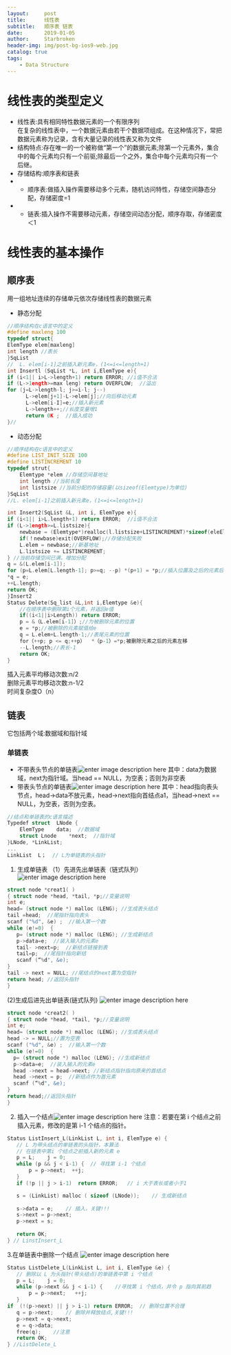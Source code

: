 ```yaml
---
layout:     post
title:      线性表
subtitle:   顺序表 链表
date:       2019-01-05
author:     Starbroken
header-img: img/post-bg-ios9-web.jpg
catalog: true
tags:
    - Data Structure
---
```


# 线性表的类型定义
- 线性表:具有相同特性数据元素的一个有限序列<br>
在复杂的线性表中，一个数据元素由若干个数据项组成。在这种情况下，常把数据元素称为记录，含有大量记录的线性表又称为文件<br>
- 结构特点:存在唯一的一个被称做“第一个”的数据元素;除第一个元素外，集合中的每个元素均只有一个前驱;除最后一个之外，集合中每个元素均只有一个后继。</br>
- 存储结构:顺序表和链表</br>
-  - 顺序表:做插入操作需要移动多个元素，随机访问特性，存储空间静态分配，存储密度=1</br>
-  - 链表:插入操作不需要移动元素，存储空间动态分配，顺序存取，存储密度＜1

# 线性表的基本操作
## 顺序表
用一组地址连续的存储单元依次存储线性表的数据元素
- 静态分配
```c
//顺序结构在c语言中的定义
#define maxleng 100
typedef struct{
ElemType elem[maxleng]
int length //表长
}SqList
//  L. elem[i-1]之前插入新元素e，(1<=i<=length+1)
int Insertl (SqList *L, int i,ElemType e){ 
if (i<1|| i>L->length+1) return ERROR; //i值不合法
if (L->1ength>=max leng) return OVERFLOW;  //溢出
for (j=L->length-l; j>=i-l; j--)
      L->elem[j+1]-L->elem[j];//向后移动元素
      L->elem[i-I]=e;//插入新元素
      L->length++;//长度变量增1
      return 0K ;  //插入成功
}//
```

- 动态分配
```c
//顺序结构在c语言中的定义
#define LIST_INIT_SIZE 100
#define LISTINCREMENT 10
typedef strut{
    Elemtype *elem //存储空间基地址
    int length //当前长度
    int listsize //当前分配的存储容量(以sizeof(Elemtype)为单位)
}SqList
//L. elem[i-1]之前插入新元素e，(1<=i<=length+1)

int Insert2(SqList &L, int i, ElemType e){ 
if (i<1|| i>L.length+1) return ERROR;  //i值不合法
if (L->1ength>=L.listsize){
    newbase = (Elemtype*)realloc(l.listsize+LISTINCREMENT)*sizeof(eleElemtype);
    if(！newbase)exit(OVERFLOW);//存储分配失败
    L.elem = newbase;//新基地址
    L.listsize += LISTINCREMENT;
} //当前存储空间已满，增加分配
q = &(L.elem[i-1]);
for (p=L.elem[L.length-1]; p>=q; --p) *(p+1) = *p;//插入位置及之后的元素后移
*q = e;
++L.length;
return OK;
}Insert2
Status Delete(Sq_list &L,int i,Elemtype &e){
    //在顺序表中删除第i个元素，并返回e值
    if((i<1||i>Length)) return ERROR;
    p = &（L.elem[i-1]）;//为被删除元素的位置
    e = *p;//被删除的元素赋值给e
    q = L.elem+L.length-1;//表尾元素的位置
    for（++p; p <= q;++p）  *（p-1）=*p;被删除元素之后的元素左移
    --L.length;//表长-1
    return OK;
}
```

插入元素平均移动次数:n/2<br>
删除元素平均移动次数:n-1/2<br>
时间复杂度O（n）

## 链表

它包括两个域:数据域和指针域
### 单链表
- 不带表头节点的单链表![enter image description here](http://m.qpic.cn/psb?/V12e6XW42o3RKq/BiecWW2e9ggcgjB3Riilv7UEbAer.2FYNhgmLDz8aQc!/b/dL8AAAAAAAAA&bo=aAJvAGgCbwADCSw!&rf=viewer_4)
其中：data为数据域，next为指针域。当head == NULL，为空表；否则为非空表
- 带表头节点的单链表![enter image description here](http://m.qpic.cn/psb?/V12e6XW42o3RKq/hkPwBL1jplOZZwP8*.SqY1shDeUmwfTLmGh1lSUWyFs!/b/dMAAAAAAAAAA&bo=QgIcAUICHAEDCSw!&rf=viewer_4)
其中：head指向表头节点，head->data不放元素，head->next指向首结点a1，当head->next == NULL，为空表，否则为空表。
```c
//结点和单链表的c语言描述
Typedef struct  LNode {
	ElemType	data;  //数据域
	struct Lnode	*next;  //指针域
}LNode, *LinkList; 
...
LinkList  L；  // L为单链表的头指针
```
 1. 生成单链表
 （1）先进先出单链表（链式队列）
 ![enter image description here](http://m.qpic.cn/psb?/V12e6XW42o3RKq/xbp2EuXDn5kw3guLlTqAhPveMIo0GeQgUH79NIo4N0s!/b/dDQBAAAAAAAA&bo=RQMOAkUDDgIDGTw!&rf=viewer_4)
 
 ```c
 struct node *creat1( )
{ struct node *head, *tail, *p;//变量说明
int e;
head= (struct node *) malloc (LENG); //生成表头结点
tail =head;  //尾指针指向表头
scanf ("%d", &e) ;  //输入第一个数
while (e!=0)  { 
	p= (struct node *) malloc (LENG); //生成新结点
	p->data=e;  //装入输入的元素e
	tail- >next=p;  //新结点链接到表
	tail=p;  //尾指针指向新结
	scanf (“%d", &e);  
}
tail -> next = NULL; //尾结点的next置为空指针
return head; //返回头指针
}
 ```
 (2)生成后进先出单链表(链式队列)
 ![enter image description here](http://m.qpic.cn/psb?/V12e6XW42o3RKq/7nypra88p8XoGEa69PGUEW69wBkxwPnXDrhujqkxUc4!/b/dL8AAAAAAAAA&bo=2wI2AdsCNgEDCSw!&rf=viewer_4)
  ```c
 struct node *creat2( )
{ struct node *head, *tail, *p;//变量说明
int e;
head= (struct node *) malloc (LENG); //生成表头结点
head -> = NULL;//置为空表
scanf ("%d", &e) ;  //输入第一个数
while (e!=0)  { 
	p= (struct node *) malloc (LENG); //生成新结点
	p->data=e;  //装入输入的元素e
	head ->next = head->next; //新结点指针指向原来的首结点
	head ->next = p;  //新结点作为首元素
	scanf (“%d", &e);  
}
return head;//返回头指针
}
 ```
 2. 插入一个结点![enter image description here](http://m.qpic.cn/psb?/V12e6XW42o3RKq/gPRLVUMwNxumiwERKCxsk.QS4AGpmk*OiLdQj6us6fE!/b/dMEAAAAAAAAA&bo=dAGXAHQBlwADCSw!&rf=viewer_4)
 注意：若要在第 i 个结点之前插入元素，修改的是第 i-1 个结点的指针。
 ```c
 Status ListInsert_L(LinkList L, int i, ElemType e) {
	// L 为带头结点的单链表的头指针，本算法
	// 在链表中第i 个结点之前插入新的元素 e
	p = L;    j = 0;
	while (p && j < i-1) {	// 寻找第 i-1 个结点
		p = p->next;  ++j; 
	}   
	if (!p || j > i-1)	return ERROR;	// i 大于表长或者小于1 

	s = (LinkList) malloc ( sizeof (LNode));	// 生成新结点
	
	s->data = e;	// 插入，关键!!!
	s->next = p->next;      
	p->next = s; 
	
	return OK;
} // LinstInsert_L
 ```
 3.在单链表中删除一个结点
 ![enter image description here](http://m.qpic.cn/psb?/V12e6XW42o3RKq/EiLusvK3WGWJIGDHtpvnzk8ryI7HED7*Ar24RieM*Yw!/b/dFIBAAAAAAAA&bo=4QLBAeECwQEDCSw!&rf=viewer_4)
 ```cpp
 Status ListDelete_L(LinkList L, int i, ElemType &e) {
	// 删除以 L 为头指针(带头结点)的单链表中第 i 个结点
	p = L;    j = 0;
	while (p->next && j < i-1) {	//寻找第 i 个结点，并令 p 指向其前趋
		p = p->next;   ++j; 
	} 
if  (!(p->next) || j > i-1)	return ERROR;  // 删除位置不合理
	q = p->next;	// 删除并释放结点,关键!!!
	p->next = q->next;
	e = q->data;   
	free(q);	//注意
	return OK;
} //ListDelete_L
 ```
